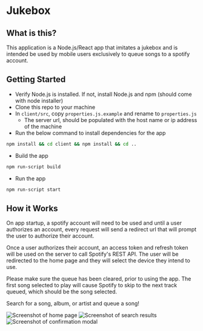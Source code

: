 # Jukebox

## What is this?
This application is a Node.js/React app that imitates a jukebox and is intended be used by mobile users exclusively to queue songs to a spotify account.

## Getting Started
- Verify Node.js is installed.  If not, install Node.js and npm (should come with node installer)
- Clone this repo to your machine
- In `client/src`, copy `properties.js.example` and rename to `properties.js`
    - The server url, should be populated with the host name or ip address of the machine
- Run the below command to install dependencies for the app
```bash
npm install && cd client && npm install && cd ..
```
- Build the app
```bash
npm run-script build
```
- Run the app
```bash
npm run-script start
```

## How it Works
On app startup, a spotify account will need to be used and until a user authorizes an account, every request will send a redirect url that will prompt the user to authorize their account.

Once a user authorizes their account, an access token and refresh token will be used on the server to call Spotify's REST API. The user will be redirected to the home page and they will select the device they intend to use.

Please make sure the queue has been cleared, prior to using the app. The first song selected to play will cause Spotify to skip to the next track queued, which should be the song selected.

Search for a song, album, or artist and queue a song!

![Screenshot of home page](https://user-images.githubusercontent.com/16214116/140803371-09c4f618-4718-49cd-9e6b-397ac9e2aca4.png)
![Screenshot of search results](https://user-images.githubusercontent.com/16214116/140803376-65518a27-e2c2-489a-a95d-d568ce0def12.png)
![Screenshot of confirmation modal](https://user-images.githubusercontent.com/16214116/140803379-2acd344a-5e2c-4814-b458-c8f295dfa9dc.png)
